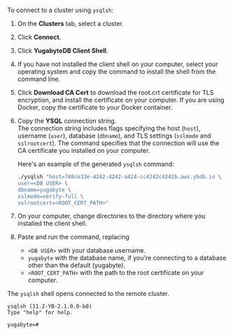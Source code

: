 To connect to a cluster using `ysqlsh`:

1. On the **Clusters** tab, select a cluster.
1. Click **Connect**.
1. Click **YugabyteDB Client Shell**.
1. If you have not installed the client shell on your computer, select your operating system and copy the command to install the shell from the command line.
1. Click **Download CA Cert** to download the root.crt certificate for TLS encryption, and install the certificate on your computer. If you are using Docker, copy the certificate to your Docker container.
1. Copy the **YSQL** connection string.
    \
    The connection string includes flags specifying the host (`host`), username (`user`), database (`dbname`), and TLS settings (`sslmode` and `sslrootcert`). The command specifies that the connection will use the CA certificate you installed on your computer.

    Here's an example of the generated `ysqlsh` command:

    ```sh
    ./ysqlsh "host=740ce33e-4242-4242-a424-cc4242c4242b.aws.ybdb.io \
    user=<DB USER> \
    dbname=yugabyte \
    sslmode=verify-full \
    sslrootcert=<ROOT_CERT_PATH>"
    ```

1. On your computer, change directories to the directory where you installed the client shell.
1. Paste and run the command, replacing 

    - `<DB USER>` with your database username.
    - `yugabyte` with the database name, if you're connecting to a database other than the default (yugabyte).
    - `<ROOT_CERT_PATH>` with the path to the root certificate on your computer.

The `ysqlsh` shell opens connected to the remote cluster.

```output
ysqlsh (11.2-YB-2.1.0.0-b0)
Type "help" for help.

yugabyte=#
```
